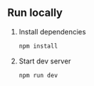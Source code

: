 ## Run locally
1. Install dependencies
   ```bash
   npm install
   ```
2. Start dev server
   ```bash
   npm run dev
   ```

